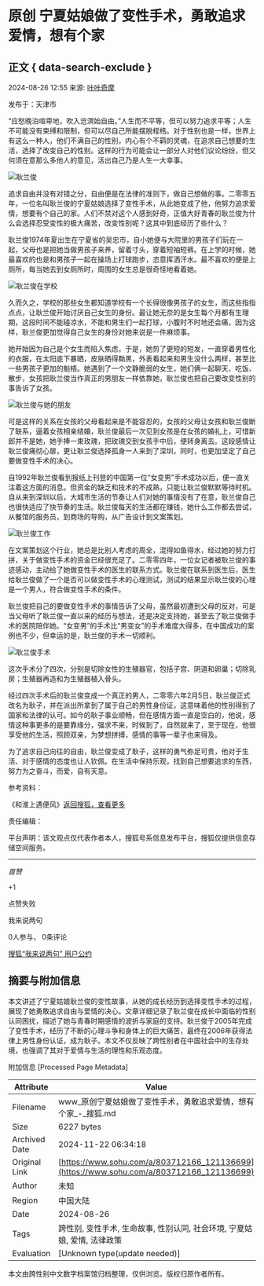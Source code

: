 # 原创 宁夏姑娘做了变性手术，勇敢追求爱情，想有个家

## 正文 { data-search-exclude }


2024-08-26 12:55 来源: [咔咔奇摩](https://www.sohu.com/a/803712166_121136699?spm=smpc.content-abroad.content.1.1732257205958U2dlZzA)

发布于：天津市

“应愁晚泊喧卑地，吹入沧溟始自由。”人生而不平等，但可以努力追求平等；人生不可能没有束缚和限制，但可以尽自己所能摆脱桎梏。对于性别也是一样，世界上有这么一种人，他们不满自己的性别，内心有个不羁的灵魂，在追求自己想要的生活，选择了改变自己的性别。这样的行为可能会让一部分人对他们议论纷纷，但又何须在意那么多他人的意见，活出自己乃是人生一大幸事。

![耿兰俊](https://q7.itc.cn/q_70/images01/20240826/99a35b6712794d2b8b4a1920e7d9b03f.jpeg)

追求自由并没有对错之分，自由便是在法律的准则下，做自己想做的事。二零零五年，一位名叫耿兰俊的宁夏姑娘选择了变性手术，从此她变成了他，他努力追求爱情，想要有个自己的家。人们不禁对这个人感到好奇，正值大好青春的耿兰俊为什么会选择忍受变性的极大痛苦，改变性别呢？这其中到底经历了些什么？

耿兰俊1974年夏出生在宁夏省的吴忠市，自小她便与大院里的男孩子们玩在一起，父母也是把她当做男孩子来养，留着寸头，穿着短袖短裤。在上学的时候，她最喜欢的也是和男孩子一起在操场上打球跑步，恣意挥洒汗水。最不喜欢的便是上厕所，每当她去到女厕所时，周围的女生总是很奇怪地看着她。

![耿兰俊在学校](https://q8.itc.cn/q_70/images01/20240826/f15c05d9cc634f4c9c6ddfde796cfcc8.jpeg)

久而久之，学校的那些女生都知道学校有一个长得很像男孩子的女生，而这些指指点点，让耿兰俊开始讨厌自己女生的身份。最让她无奈的是女生每个月都有生理期，这段时间不能碰凉水，不能和男生们一起打球，小腹时不时地还会痛，因为这样，耿兰俊更加觉得自己女生的身份对她来说是一件麻烦事。

她开始因为自己是个女生而陷入焦虑，于是，她剪了更短的短发，一直穿着男性化的衣服，在太阳底下暴晒，皮肤晒得黝黑，外表看起来和男生没什么两样，甚至比一些男孩子更加的魁梧。她遇到了一个文静脆弱的女生，她们俩一起聊天、吃饭、散步，女孩把耿兰俊当作真正的男朋友一样依靠她，耿兰俊也把自己要改变性别的事告诉了女孩。

![耿兰俊与她的朋友](https://q0.itc.cn/q_70/images01/20240826/e90079d6015b4adf92a92e3dda23a5ee.jpeg)

可是这样的关系在女孩的父母看起来是不能容忍的，女孩的父母让女孩和耿兰俊断了联系，逼着女孩相亲结婚，耿兰俊最后一次见到女孩是在女孩的婚礼上，可惜新郎并不是她，她手捧一束玫瑰，把玫瑰交到女孩手中后，便转身离去。这段感情让耿兰俊痛彻心扉，更让耿兰俊选择孤身一人来到了深圳，同时，也更加坚定了自己要做变性手术的决心。

自1992年耿兰俊看到报纸上刊登的中国第一位“女变男”手术成功以后，便一直关注着这方面的消息。但资金的缺乏和技术的不成熟，只能让耿兰俊默默等待时机。自从来到深圳以后，大城市生活的节奏让人们对她的事情没有了在意，耿兰俊自己也很快适应了快节奏的生活。耿兰俊每天的生活都在赚钱，她什么工作都去尝试，从餐馆的服务员，到商场的导购，从广告设计到文案策划。

![耿兰俊工作](https://q2.itc.cn/q_70/images01/20240826/f2662c67994e4a5c90a8f76dcede7b98.jpeg)

在文案策划这个行业，她总是比别人考虑的周全，混得如鱼得水，经过她的努力打拼，关于做变性手术的资金已经很充足了。二零零四年，一位女记者被耿兰俊的事迹感动，主动给了她做变性手术的医生的联系方式。耿兰俊在联系到医生后，医生给耿兰俊做了一个是否可以做变性手术的心理测试，测试的结果显示耿兰俊的心理是一个男人，符合做变性手术的条件。

耿兰俊把自己的要做变性手术的事情告诉了父母，虽然最初遭到父母的反对，可是当父母听了耿兰俊一直以来的经历与想法，还是决定支持她，甚至去了耿兰俊做手术的医院陪伴她。“女变男”的手术比“男变女”的手术难度大得多，在中国成功的案例也不少，但幸运的是，耿兰俊的手术一切顺利。

![耿兰俊手术](https://q9.itc.cn/q_70/images01/20240826/5024f319dfd34816bece6a78242a1a75.jpeg)

这次手术分了四次，分别是切除女性的生殖器官，包括子宫、阴道和卵巢；切除乳房；生殖器再造和为生殖器植入骨头。

经过四次手术后的耿兰俊变成一个真正的男人，二零零六年2月5日，耿兰俊正式改名为耿子，并在派出所拿到了属于自己的男性身份证，这意味着他的性别得到了国家和法律的认可。如今的耿子事业顺畅，但在感情方面一直是空白的，他说，感情这种事更多的是要靠缘分，强求不来，时候到了，自然就来了，至于现在，他很享受他的生活，照顾双亲，为梦想拼搏，感情的事等一辈子也来得及。

为了追求自己向往的自由，耿兰俊变成了耿子，这样的勇气弥足可贵，他对于生活、对于感情的态度也让人钦佩。在生活中保持乐观，找到自己想要追求的东西，努力为之奋斗，而爱，自有天意。

参考资料：

《和淮上遇便风》[返回搜狐，查看更多](https://www.sohu.com/?strategyid=00001&spm=smpc.content-abroad.content.3.1732257205958U2dlZzA "点击进入搜狐首页")

责任编辑：

平台声明：该文观点仅代表作者本人，搜狐号系信息发布平台，搜狐仅提供信息存储空间服务。

--- 

_首赞_

+1

点赞失败

我来说两句

0人参与， 0条评论

[搜狐“我来说两句” 用户公约](http://zt.pinglun.sohu.com/s2014/sljyhgy/index.shtml)

## 摘要与附加信息

<!-- tcd_abstract -->
本文讲述了宁夏姑娘耿兰俊的变性故事，从她的成长经历到选择变性手术的过程，展现了她勇敢追求自由与爱情的决心。文章详细记录了耿兰俊在成长中面临的性别认同困扰，描述了她与青春时期感情的波折与家庭的支持。耿兰俊于2005年完成了变性手术，经历了不断的心理斗争和身体上的巨大痛苦，最终在2006年获得法律上男性身份认证，成为耿子。本文不仅反映了跨性别者在中国社会中的生存处境，也强调了其对于爱情与生活的理性和乐观态度。
<!-- tcd_abstract_end -->

附加信息 [Processed Page Metadata]

| Attribute       | Value                                  |
|-----------------|----------------------------------------|
| Filename        | www_原创宁夏姑娘做了变性手术，勇敢追求爱情，想有个家_-_搜狐.md                             |
| Size            | 6227 bytes                           |
| Archived Date   | 2024-11-22 06:34:18                             |
| Original Link   | [https://www.sohu.com/a/803712166_121136699](https://www.sohu.com/a/803712166_121136699)                       |
| Author          | 未知                               |
| Region          | 中国大陆                               |
| Date            | 2024-08-26                                 |
| Tags            | 跨性别, 变性手术, 生命故事, 性别认同, 社会环境, 宁夏姑娘, 爱情, 法律政策                                 |
| Evaluation            | [Unknown type(update needed)]                                 |
<!-- tcd_table_end -->

本文由跨性别中文数字档案馆归档整理，仅供浏览。版权归原作者所有。
